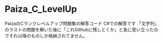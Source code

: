 # Paiza_C_LevelUp
PaizaのCランクレベルアップ問題集の解答コード
C#での解答です
「文字列」のラストの問題を解いた後に「これGithubに残しとくか」と急に思い立ったのでそれ以降のものしか格納されてません。
